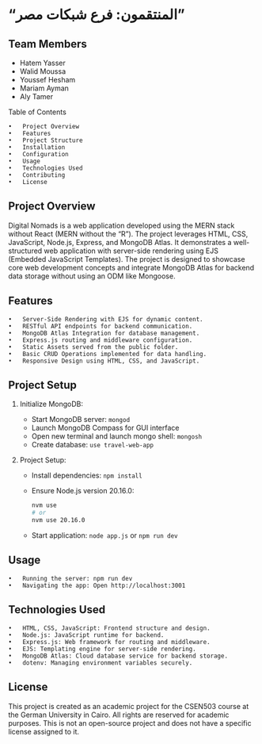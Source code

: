 # “المنتقمون: فرع شبكات مصر”

## Team Members
- Hatem Yasser
- Walid Moussa
- Youssef Hesham
- Mariam Ayman
- Aly Tamer

Table of Contents

    •	Project Overview
    •	Features
    •	Project Structure
    •	Installation
    •	Configuration
    •	Usage
    •	Technologies Used
    •	Contributing
    •	License

## Project Overview

Digital Nomads is a web application developed using the MERN stack without React (MERN without the “R”). The project leverages HTML, CSS, JavaScript, Node.js, Express, and MongoDB Atlas. It demonstrates a well-structured web application with server-side rendering using EJS (Embedded JavaScript Templates). The project is designed to showcase core web development concepts and integrate MongoDB Atlas for backend data storage without using an ODM like Mongoose.

## Features

    •	Server-Side Rendering with EJS for dynamic content.
    •	RESTful API endpoints for backend communication.
    •	MongoDB Atlas Integration for database management.
    •	Express.js routing and middleware configuration.
    •	Static Assets served from the public folder.
    •	Basic CRUD Operations implemented for data handling.
    •	Responsive Design using HTML, CSS, and JavaScript.

## Project Setup
1. Initialize MongoDB:
   - Start MongoDB server: `mongod`
   - Launch MongoDB Compass for GUI interface
   - Open new terminal and launch mongo shell: `mongosh`
   - Create database: `use travel-web-app`

2. Project Setup:
   - Install dependencies: `npm install`
   - Ensure Node.js version 20.16.0:

     ```bash
     nvm use
     # or
     nvm use 20.16.0
     ```
   - Start application: `node app.js` or `npm run dev`

## Usage

    •	Running the server: npm run dev
    •	Navigating the app: Open http://localhost:3001

## Technologies Used

    •	HTML, CSS, JavaScript: Frontend structure and design.
    •	Node.js: JavaScript runtime for backend.
    •	Express.js: Web framework for routing and middleware.
    •	EJS: Templating engine for server-side rendering.
    •	MongoDB Atlas: Cloud database service for backend storage.
    •	dotenv: Managing environment variables securely.

## License

This project is created as an academic project for the CSEN503 course at the German University in Cairo. All rights are reserved for academic purposes. This is not an open-source project and does not have a specific license assigned to it.

